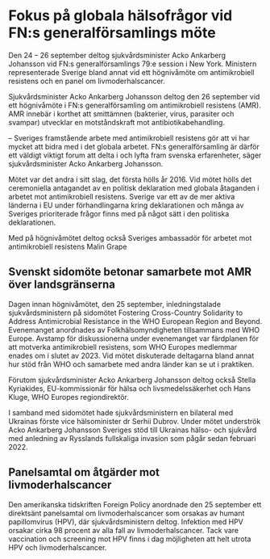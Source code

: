 # Fokus på globala hälsofrågor vid FN:s generalförsamlings möte

Den 24 – 26 september deltog sjukvårdsminister Acko Ankarberg Johansson vid FN:s generalförsamlings 79:e session i New York. Ministern representerade Sverige bland annat vid ett högnivåmöte om antimikrobiell resistens och en panel om livmoderhalscancer.


Sjukvårdsminister Acko Ankarberg Johansson deltog den 26 september vid ett högnivåmöte i FN:s generalförsamling om antimikrobiell resistens (AMR). AMR innebär i korthet att smittämnen (bakterier, virus, parasiter och svampar) utvecklar en motståndskraft mot antibiotikabehandling.

– Sveriges framstående arbete med antimikrobiell resistens gör att vi har mycket att bidra med i det globala arbetet. FN:s generalförsamling är därför ett väldigt viktigt forum att delta i och lyfta fram svenska erfarenheter, säger sjukvårdsminister Acko Ankarberg Johansson.

Mötet var det andra i sitt slag, det första hölls år 2016\. Vid mötet hölls det ceremoniella antagandet av en politisk deklaration med globala åtaganden i arbetet mot antimikrobiell resistens. Sverige var ett av de mer aktiva länderna i EU under förhandlingarna kring deklarationen och många av Sveriges prioriterade frågor finns med på något sätt i den politiska deklarationen.

Med på högnivåmötet deltog också Sveriges ambassadör för arbetet mot antimikrobiell resistens Malin Grape

## Svenskt sidomöte betonar samarbete mot AMR över landsgränserna

Dagen innan högnivåmötet, den 25 september, inledningstalade sjukvårdsministern på sidomötet Fostering Cross\-Country Solidarity to Address Antimicrobial Resistance in the WHO European Region and Beyond. Evenemanget anordnades av Folkhälsomyndigheten tillsammans med WHO Europe. Avstamp för diskussionerna under evenemanget var färdplanen för att motverka antimikrobiell resistens, som WHO Europes medlemmar enades om i slutet av 2023\. Vid mötet diskuterade deltagarna bland annat hur stöd från WHO och samarbete med andra länder kan se ut i praktiken.

Förutom sjukvårdsminister Acko Ankarberg Johansson deltog också Stella Kyriakides, EU\-kommissionär för hälsa och livsmedelssäkerhet och Hans Kluge, WHO Europes regiondirektör.

I samband med sidomötet hade sjukvårdsministern en bilateral med Ukrainas förste vice hälsominister dr Serhii Dubrov. Under mötet underströk Acko Ankarberg Johansson Sveriges stöd till Ukrainas hälso\- och sjukvård med anledning av Rysslands fullskaliga invasion som pågår sedan februari 2022\.

## Panelsamtal om åtgärder mot livmoderhalscancer

Den amerikanska tidskriften Foreign Policy anordnade den 25 september ett direktsänt panelsamtal om livmoderhalscancer som orsakas av humant papillomvirus (HPV), där sjukvårdsministern deltog. Infektion med HPV orsakar cirka 98 procent av alla fall av livmoderhalscancer. Tack vare vaccination och screening mot HPV finns i dag möjligheten att helt utrota HPV och livmoderhalscancer.
